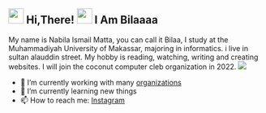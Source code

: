 <h2> <img src="https://user-images.githubusercontent.com/65858180/137293079-2440dbff-e887-4b1d-802c-49d49dcfd664.gif" width="30" /> Hi,There! <img src="https://user-images.githubusercontent.com/65858180/137293369-94c631b6-8a17-4256-927a-070da186734c.gif" width="30" /> I Am Bilaaaa </h2>

My name is Nabila Ismail Matta, you can call it Bilaa, I study at the Muhammadiyah University of Makassar, majoring in informatics. i live in sultan alauddin street. My hobby is reading, watching, writing and creating websites. I will join the coconut computer cleb organization in 2022.
<img src="https://www.google.com/url?sa=i&url=https%3A%2F%2Fblog.devgenius.io%2Fgithubs-latest-profile-readme-feature-is-so-cool-here-s-how-to-create-your-own-261cf843be6c&psig=AOvVaw3yD2mPTquqSjjIIqDGmzTy&ust=1691938920479000&source=images&cd=vfe&opi=89978449&ved=0CA4QjRxqFwoTCKipufnT1oADFQAAAAAdAAAAABAY">


- 🔭 I’m currently working with many [organizations](https://coconut.or.id/contact)
- 🌱 I’m currently learning new things
- 📫 How to reach me: [Instagram](https://instagram.com/nabilamatta26?igshid=NjIwNzIyMDk2Mg==)
